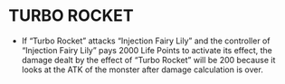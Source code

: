 
# TURBO ROCKET

*   If “Turbo Rocket” attacks “Injection Fairy Lily” and the controller of “Injection Fairy Lily” pays 2000 Life Points to activate its effect, the damage dealt by the effect of “Turbo Rocket” will be 200 because it looks at the ATK of the monster after damage calculation is over.

  